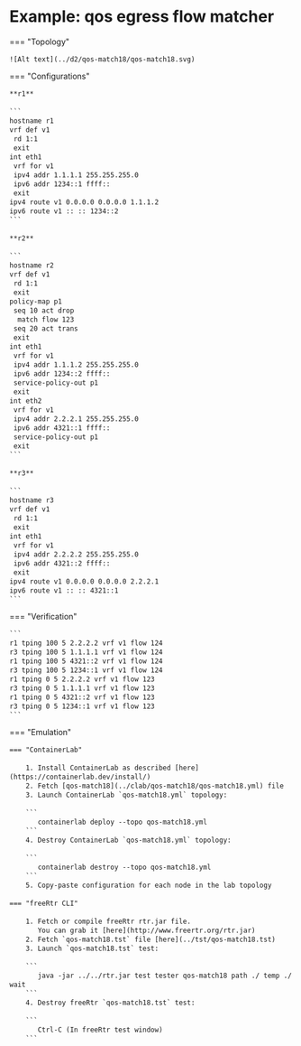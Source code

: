 # Example: qos egress flow matcher

=== "Topology"

    ![Alt text](../d2/qos-match18/qos-match18.svg)

=== "Configurations"

    **r1**

    ```
    hostname r1
    vrf def v1
     rd 1:1
     exit
    int eth1
     vrf for v1
     ipv4 addr 1.1.1.1 255.255.255.0
     ipv6 addr 1234::1 ffff::
     exit
    ipv4 route v1 0.0.0.0 0.0.0.0 1.1.1.2
    ipv6 route v1 :: :: 1234::2
    ```

    **r2**

    ```
    hostname r2
    vrf def v1
     rd 1:1
     exit
    policy-map p1
     seq 10 act drop
      match flow 123
     seq 20 act trans
     exit
    int eth1
     vrf for v1
     ipv4 addr 1.1.1.2 255.255.255.0
     ipv6 addr 1234::2 ffff::
     service-policy-out p1
     exit
    int eth2
     vrf for v1
     ipv4 addr 2.2.2.1 255.255.255.0
     ipv6 addr 4321::1 ffff::
     service-policy-out p1
     exit
    ```

    **r3**

    ```
    hostname r3
    vrf def v1
     rd 1:1
     exit
    int eth1
     vrf for v1
     ipv4 addr 2.2.2.2 255.255.255.0
     ipv6 addr 4321::2 ffff::
     exit
    ipv4 route v1 0.0.0.0 0.0.0.0 2.2.2.1
    ipv6 route v1 :: :: 4321::1
    ```

=== "Verification"

    ```
    r1 tping 100 5 2.2.2.2 vrf v1 flow 124
    r3 tping 100 5 1.1.1.1 vrf v1 flow 124
    r1 tping 100 5 4321::2 vrf v1 flow 124
    r3 tping 100 5 1234::1 vrf v1 flow 124
    r1 tping 0 5 2.2.2.2 vrf v1 flow 123
    r3 tping 0 5 1.1.1.1 vrf v1 flow 123
    r1 tping 0 5 4321::2 vrf v1 flow 123
    r3 tping 0 5 1234::1 vrf v1 flow 123
    ```

=== "Emulation"

    === "ContainerLab"

        1. Install ContainerLab as described [here](https://containerlab.dev/install/)  
        2. Fetch [qos-match18](../clab/qos-match18/qos-match18.yml) file  
        3. Launch ContainerLab `qos-match18.yml` topology:  

        ```
           containerlab deploy --topo qos-match18.yml  
        ```
        4. Destroy ContainerLab `qos-match18.yml` topology:  

        ```
           containerlab destroy --topo qos-match18.yml  
        ```
        5. Copy-paste configuration for each node in the lab topology

    === "freeRtr CLI"

        1. Fetch or compile freeRtr rtr.jar file.  
           You can grab it [here](http://www.freertr.org/rtr.jar)  
        2. Fetch `qos-match18.tst` file [here](../tst/qos-match18.tst)  
        3. Launch `qos-match18.tst` test:  

        ```
           java -jar ../../rtr.jar test tester qos-match18 path ./ temp ./ wait
        ```
        4. Destroy freeRtr `qos-match18.tst` test:  

        ```
           Ctrl-C (In freeRtr test window)
        ```

